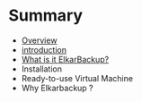 # Summary

* [Overview](overview.md)
* [introduction](README.md)
* [What is it ElkarBackup?](what_is_it/README.md)
* Installation
* Ready-to-use Virtual Machine
* Why Elkarbackup ?

